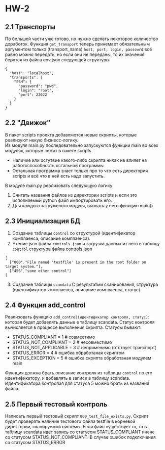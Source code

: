 # HW-2

## 2.1 Транспорты
По большей части уже готово, но нужно сделать некоторое количество доработок.
Функция `get_transport` теперь принемает обязательным аргументом только (transport_name) 
 `host, port, login, passowrd` всё равно можно передать, но если они не переданы, то их значения берутся из файла env.json следующей структуры
```
{
  "host": "localhost",
  "transports": {
    "SSH": {
      "password": "pwd",
      "login": "root",
      "port": 22022
    }
  }
}
```

## 2.2 "Движок"
В пакет scripts проекта добавляются новые скрипты, которые реализуют некую бизнесс-логику.  
Из модуля main.py последовательно запускуются функции main во всех модулях, которые лежат в пакете scripts. 
* Наличие или остутвие какого-либо скрипта никак не влияет на работоспособность остальной программы
* Остальная программа знает только про то что есть директория scripts и всё что в ней есть надо запустить.

В модуле main.py реализовать следующую логику
1. Считать названия файлов из директории scripts и если это исполняемый python файл импортировать его.
2. Для каждого загруженого модуля, вызвать у него функцию main()

## 2.3 Инициализация БД 
1. Создание таблицы `control` со структурой (идентификатор комплаенса, описание комплаенса).
2. Чтение json файла `controls.json` и загрузка данных из него в таблицу `control` структура файла controls.json
```
[
  ["000","File named 'testfile' is present in the root folder on target system."],
  ["456","some other control"]
]
```
3. Создание таблицы `scandata` С результатми сканирования, структура (идентификатор комплаенса, описание комплаенса, статус)  

## 2.4 Функция add_control
Реализовать функцию `add_control(идентификатор контроля, статус)`: которая будет добавлять данные в таблицу scandata. 
Статус контроля вычисляется в процессе выполнения скрипта. Статусы бывают:
    
* STATUS_COMPLIANT = 1 # совместимо
* STATUS_NOT_COMPLIANT = 2 # несовместимо
* STATUS_NOT_APPLICABLE = 3 # неприменимо (отствует транспорт)
* STATUS_ERROR = 4 # ошибка обработаная скриптом
* STATUS_EXCEPTION = 5 # ошибка скрипта обработаная модулем main

Фукнция должна брать описание контроля из таблицы `control` по его идентификатору, и добавлять в записи в таблицу scandata. Идентификатора контролая для статуса 5 можно брать из названия файла.

## 2.5 Первый тестовый контроль
Написать первый тестовый скрипт `000_test_file_exists.py`. 
Скрипт будет проверять наличие тестового файла testfile в корневой директории, сканируемой системы. Если файл существует то, то в таблицу scandata идёт запись со статусом STATUS_COMPLIANT иначе со статусом STATUS_NOT_COMPLIANT. В случае ошибок подключения со статусом STATUS_ERROR

